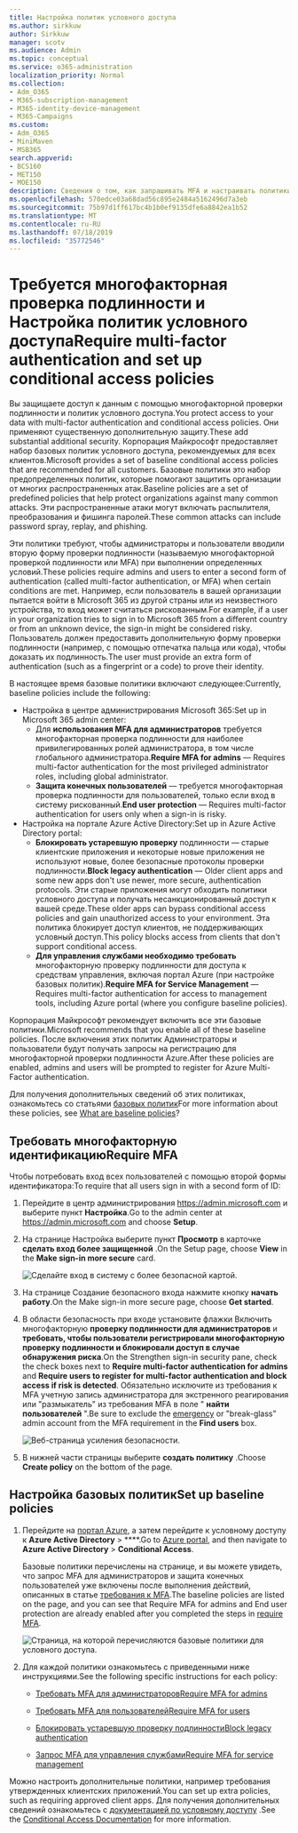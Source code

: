 ```yaml
---
title: Настройка политик условного доступа
ms.author: sirkkuw
author: Sirkkuw
manager: scotv
ms.audience: Admin
ms.topic: conceptual
ms.service: o365-administration
localization_priority: Normal
ms.collection:
- Adm_O365
- M365-subscription-management
- M365-identity-device-management
- M365-Campaigns
ms.custom:
- Adm_O365
- MiniMaven
- MSB365
search.appverid:
- BCS160
- MET150
- MOE150
description: Сведения о том, как запрашивать MFA и настраивать политики условного доступа для Microsoft 365 Business.
ms.openlocfilehash: 570edce03a68dad56c895e2484a5162496d7a3eb
ms.sourcegitcommit: 75b97d1ff617bc4b1b0ef9135dfe6a8842ea1b52
ms.translationtype: MT
ms.contentlocale: ru-RU
ms.lasthandoff: 07/18/2019
ms.locfileid: "35772546"
---
```

# <a name="require-multi-factor-authentication-and-set-up-conditional-access-policies"></a><span data-ttu-id="66dae-103">Требуется многофакторная проверка подлинности и Настройка политик условного доступа</span><span class="sxs-lookup"><span data-stu-id="66dae-103">Require multi-factor authentication and set up conditional access policies</span></span>

<span data-ttu-id="66dae-104">Вы защищаете доступ к данным с помощью многофакторной проверки подлинности и политик условного доступа.</span><span class="sxs-lookup"><span data-stu-id="66dae-104">You protect access to your data with multi-factor authentication and conditional access policies.</span></span> <span data-ttu-id="66dae-105">Они применяют существенную дополнительную защиту.</span><span class="sxs-lookup"><span data-stu-id="66dae-105">These add substantial additional security.</span></span> <span data-ttu-id="66dae-106">Корпорация Майкрософт предоставляет набор базовых политик условного доступа, рекомендуемых для всех клиентов.</span><span class="sxs-lookup"><span data-stu-id="66dae-106">Microsoft provides a set of baseline conditional access policies that are recommended for all customers.</span></span> <span data-ttu-id="66dae-107">Базовые политики это набор предопределенных политик, которые помогают защитить организации от многих распространенных атак.</span><span class="sxs-lookup"><span data-stu-id="66dae-107">Baseline policies are a set of predefined policies that help protect organizations against many common attacks.</span></span> <span data-ttu-id="66dae-108">Эти распространенные атаки могут включать распылителя, преобразования и фишинга паролей.</span><span class="sxs-lookup"><span data-stu-id="66dae-108">These common attacks can include password spray, replay, and phishing.</span></span>

<span data-ttu-id="66dae-109">Эти политики требуют, чтобы администраторы и пользователи вводили вторую форму проверки подлинности (называемую многофакторной проверкой подлинности или MFA) при выполнении определенных условий.</span><span class="sxs-lookup"><span data-stu-id="66dae-109">These policies require admins and users to enter a second form of authentication (called multi-factor authentication, or MFA) when certain conditions are met.</span></span> <span data-ttu-id="66dae-110">Например, если пользователь в вашей организации пытается войти в Microsoft 365 из другой страны или из неизвестного устройства, то вход может считаться рискованным.</span><span class="sxs-lookup"><span data-stu-id="66dae-110">For example, if a user in your organization tries to sign in to Microsoft 365 from a different country or from an unknown device, the sign-in might be considered risky.</span></span> <span data-ttu-id="66dae-111">Пользователь должен предоставить дополнительную форму проверки подлинности (например, с помощью отпечатка пальца или кода), чтобы доказать их подлинность.</span><span class="sxs-lookup"><span data-stu-id="66dae-111">The user must provide an extra form of authentication (such as a fingerprint or a code) to prove their identity.</span></span> 

<span data-ttu-id="66dae-112">В настоящее время базовые политики включают следующее:</span><span class="sxs-lookup"><span data-stu-id="66dae-112">Currently, baseline policies include the following:</span></span>
- <span data-ttu-id="66dae-113">Настройка в центре администрирования Microsoft 365:</span><span class="sxs-lookup"><span data-stu-id="66dae-113">Set up in Microsoft 365 admin center:</span></span>
    - <span data-ttu-id="66dae-114">Для **использования MFA для администраторов** требуется многофакторная проверка подлинности для наиболее привилегированных ролей администратора, в том числе глобального администратора.</span><span class="sxs-lookup"><span data-stu-id="66dae-114">**Require MFA for admins** — Requires multi-factor authentication for the most privileged administrator roles, including global administrator.</span></span>
    - <span data-ttu-id="66dae-115">**Защита конечных пользователей** — требуется многофакторная проверка подлинности для пользователей, только если вход в систему рискованный.</span><span class="sxs-lookup"><span data-stu-id="66dae-115">**End user protection** — Requires multi-factor authentication for users only when a sign-in is risky.</span></span> 
- <span data-ttu-id="66dae-116">Настройка на портале Azure Active Directory:</span><span class="sxs-lookup"><span data-stu-id="66dae-116">Set up in Azure Active Directory portal:</span></span>
    - <span data-ttu-id="66dae-117">**Блокировать устаревшую проверку** подлинности — старые клиентские приложения и некоторые новые приложения не используют новые, более безопасные протоколы проверки подлинности.</span><span class="sxs-lookup"><span data-stu-id="66dae-117">**Block legacy authentication** — Older client apps and some new apps don't use newer, more secure, authentication protocols.</span></span> <span data-ttu-id="66dae-118">Эти старые приложения могут обходить политики условного доступа и получать несанкционированный доступ к вашей среде.</span><span class="sxs-lookup"><span data-stu-id="66dae-118">These older apps can bypass conditional access policies and gain unauthorized access to your environment.</span></span> <span data-ttu-id="66dae-119">Эта политика блокирует доступ клиентов, не поддерживающих условный доступ.</span><span class="sxs-lookup"><span data-stu-id="66dae-119">This policy blocks access from clients that don't support conditional access.</span></span> 
    - <span data-ttu-id="66dae-120">**Для управления службами необходимо требовать** многофакторную проверку подлинности для доступа к средствам управления, включая портал Azure (при настройке базовых политик).</span><span class="sxs-lookup"><span data-stu-id="66dae-120">**Require MFA for Service Management** — Requires multi-factor authentication for access to management tools, including Azure portal (where you configure baseline policies).</span></span> 

<span data-ttu-id="66dae-121">Корпорация Майкрософт рекомендует включить все эти базовые политики.</span><span class="sxs-lookup"><span data-stu-id="66dae-121">Microsoft recommends that you enable all of these baseline policies.</span></span> <span data-ttu-id="66dae-122">После включения этих политик Администраторы и пользователи будут получать запросы на регистрацию для многофакторной проверки подлинности Azure.</span><span class="sxs-lookup"><span data-stu-id="66dae-122">After these policies are enabled, admins and users will be prompted to register for Azure Multi-Factor authentication.</span></span>

<span data-ttu-id="66dae-123">Для получения дополнительных сведений об этих политиках, ознакомьтесь со статьями [базовых политик](https://docs.microsoft.com/azure/active-directory/conditional-access/concept-baseline-protection)</span><span class="sxs-lookup"><span data-stu-id="66dae-123">For more information about these policies, see [What are baseline policies](https://docs.microsoft.com/azure/active-directory/conditional-access/concept-baseline-protection)?</span></span>


## <a name="require-mfa"></a><span data-ttu-id="66dae-124">Требовать многофакторную идентификацию</span><span class="sxs-lookup"><span data-stu-id="66dae-124">Require MFA</span></span>

<span data-ttu-id="66dae-125">Чтобы потребовать вход всех пользователей с помощью второй формы идентификатора:</span><span class="sxs-lookup"><span data-stu-id="66dae-125">To require that all users sign in with a second form of ID:</span></span>

1. <span data-ttu-id="66dae-126">Перейдите в центр администрирования <a href="https://go.microsoft.com/fwlink/p/?linkid=837890" target="_blank">https://admin.microsoft.com</a> и выберите пункт **Настройка**.</span><span class="sxs-lookup"><span data-stu-id="66dae-126">Go to the admin center at <a href="https://go.microsoft.com/fwlink/p/?linkid=837890" target="_blank">https://admin.microsoft.com</a> and choose **Setup**.</span></span>

2. <span data-ttu-id="66dae-127">На странице Настройка выберите пункт **Просмотр** в карточке **сделать вход более защищенной** .</span><span class="sxs-lookup"><span data-stu-id="66dae-127">On the Setup page, choose **View** in the **Make sign-in more secure** card.</span></span>


    ![Сделайте вход в систему с более безопасной картой.](media/setupmfa.png)
3. <span data-ttu-id="66dae-129">На странице Создание безопасного входа нажмите кнопку **начать работу**.</span><span class="sxs-lookup"><span data-stu-id="66dae-129">On the Make sign-in more secure page, choose **Get started**.</span></span>
 
4. <span data-ttu-id="66dae-130">В области безопасность при входе установите флажки Включить многофакторную **проверку подлинности для администраторов** и **требовать, чтобы пользователи регистрировали многофакторную проверку подлинности и блокировали доступ в случае обнаружения риска**.</span><span class="sxs-lookup"><span data-stu-id="66dae-130">On the Strengthen sign-in security pane, check the check boxes next to **Require multi-factor authentication for admins** and **Require users to register for multi-factor authentication and block access if risk is detected**.</span></span>
    <span data-ttu-id="66dae-131">Обязательно исключите из требования [](m365-campaigns-protect-admin-accounts.md#create-an-emergency-admin-account) к MFA учетную запись администратора для экстренного реагирования или "размыкатель" из требования MFA в поле " **найти пользователей** ".</span><span class="sxs-lookup"><span data-stu-id="66dae-131">Be sure to exclude the [emergency](m365-campaigns-protect-admin-accounts.md#create-an-emergency-admin-account) or "break-glass" admin account from the MFA requirement in the **Find users** box.</span></span>
    
    ![Веб-страница усиления безопасности.](media/requiremfa.png)

5. <span data-ttu-id="66dae-133">В нижней части страницы выберите **создать политику** .</span><span class="sxs-lookup"><span data-stu-id="66dae-133">Choose **Create policy** on the bottom of the page.</span></span>

## <a name="set-up-baseline-policies"></a><span data-ttu-id="66dae-134">Настройка базовых политик</span><span class="sxs-lookup"><span data-stu-id="66dae-134">Set up baseline policies</span></span>

1. <span data-ttu-id="66dae-135">Перейдите на [портал Azure](https://portal.azure.com), а затем перейдите к условному доступу к **Azure Active Directory** \> \*\*\*\*.</span><span class="sxs-lookup"><span data-stu-id="66dae-135">Go to [Azure portal](https://portal.azure.com), and then navigate to **Azure Active Directory** \> **Conditional Access**.</span></span>
    
    <span data-ttu-id="66dae-136">Базовые политики перечислены на странице, и вы можете увидеть, что запрос MFA для администраторов и защита конечных пользователей уже включены после выполнения действий, описанных в статье [требования к MFA](#require-mfa).</span><span class="sxs-lookup"><span data-stu-id="66dae-136">The baseline policies are listed on the page, and you can see that Require MFA for admins and End user protection are already enabled after you completed the steps in [require MFA](#require-mfa).</span></span>

    ![Страница, на которой перечисляются базовые политики для условного доступа.](media/casettings.png)
2. <span data-ttu-id="66dae-138">Для каждой политики ознакомьтесь с приведенными ниже инструкциями.</span><span class="sxs-lookup"><span data-stu-id="66dae-138">See the following specific instructions for each policy:</span></span>

    - [<span data-ttu-id="66dae-139">Требовать MFA для администраторов</span><span class="sxs-lookup"><span data-stu-id="66dae-139">Require MFA for admins</span></span>](https://docs.microsoft.com/en-us/azure/active-directory/conditional-access/howto-baseline-protect-administrators)

       
    -   [<span data-ttu-id="66dae-140">Требовать MFA для пользователей</span><span class="sxs-lookup"><span data-stu-id="66dae-140">Require MFA for users</span></span>](https://docs.microsoft.com/en-us/azure/active-directory/conditional-access/howto-baseline-protect-end-users)  
    - [<span data-ttu-id="66dae-141">Блокировать устаревшую проверку подлинности</span><span class="sxs-lookup"><span data-stu-id="66dae-141">Block legacy authentication</span></span>](https://docs.microsoft.com/en-us/azure/active-directory/conditional-access/howto-baseline-protect-legacy-auth)
    - [<span data-ttu-id="66dae-142">Запрос MFA для управления службами</span><span class="sxs-lookup"><span data-stu-id="66dae-142">Require MFA for service management</span></span>](https://docs.microsoft.com/azure/active-directory/conditional-access/howto-baseline-protect-azure)

<span data-ttu-id="66dae-143">Можно настроить дополнительные политики, например требования утвержденных клиентских приложений.</span><span class="sxs-lookup"><span data-stu-id="66dae-143">You can set up extra policies, such as requiring approved client apps.</span></span> <span data-ttu-id="66dae-144">Для получения дополнительных сведений ознакомьтесь с [документацией по условному доступу](https://docs.microsoft.com/azure/active-directory/conditional-access/) .</span><span class="sxs-lookup"><span data-stu-id="66dae-144">See the [Conditional Access Documentation](https://docs.microsoft.com/azure/active-directory/conditional-access/) for more information.</span></span>
